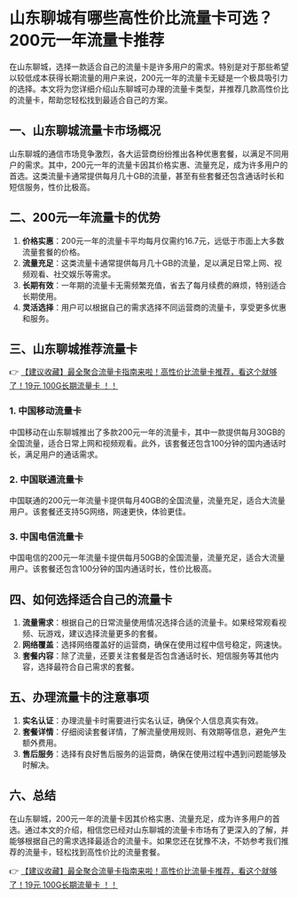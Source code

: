 # 山东聊城有哪些高性价比流量卡可选？200元一年流量卡推荐

在山东聊城，选择一款适合自己的流量卡是许多用户的需求。特别是对于那些希望以较低成本获得长期流量的用户来说，200元一年的流量卡无疑是一个极具吸引力的选择。本文将为您详细介绍山东聊城可办理的流量卡类型，并推荐几款高性价比的流量卡，帮助您轻松找到最适合自己的方案。

## 一、山东聊城流量卡市场概况

山东聊城的通信市场竞争激烈，各大运营商纷纷推出各种优惠套餐，以满足不同用户的需求。其中，200元一年的流量卡因其价格实惠、流量充足，成为许多用户的首选。这类流量卡通常提供每月几十GB的流量，甚至有些套餐还包含通话时长和短信服务，性价比极高。

## 二、200元一年流量卡的优势

1. **价格实惠**：200元一年的流量卡平均每月仅需约16.7元，远低于市面上大多数流量套餐的价格。
2. **流量充足**：这类流量卡通常提供每月几十GB的流量，足以满足日常上网、视频观看、社交娱乐等需求。
3. **长期有效**：一年期的流量卡无需频繁充值，省去了每月续费的麻烦，特别适合长期使用。
4. **灵活选择**：用户可以根据自己的需求选择不同运营商的流量卡，享受更多优惠和服务。

## 三、山东聊城推荐流量卡

👉 [【建议收藏】最全聚合流量卡指南来啦！高性价比流量卡推荐，看这个就够了！19元 100G长期流量卡 ！！](https://bit.ly/Liuliangka)

### 1. 中国移动流量卡
中国移动在山东聊城推出了多款200元一年的流量卡，其中一款提供每月30GB的全国流量，适合日常上网和视频观看。此外，该套餐还包含100分钟的国内通话时长，满足用户的通话需求。

### 2. 中国联通流量卡
中国联通的200元一年流量卡提供每月40GB的全国流量，流量充足，适合大流量用户。该套餐还支持5G网络，网速更快，体验更佳。

### 3. 中国电信流量卡
中国电信的200元一年流量卡提供每月50GB的全国流量，流量充足，适合大流量用户。该套餐还包含100分钟的国内通话时长，性价比极高。

## 四、如何选择适合自己的流量卡

1. **流量需求**：根据自己的日常流量使用情况选择合适的流量卡。如果经常观看视频、玩游戏，建议选择流量更多的套餐。
2. **网络覆盖**：选择网络覆盖好的运营商，确保在使用过程中信号稳定，网速快。
3. **套餐内容**：除了流量，还要关注套餐是否包含通话时长、短信服务等其他内容，选择最符合自己需求的套餐。

## 五、办理流量卡的注意事项

1. **实名认证**：办理流量卡时需要进行实名认证，确保个人信息真实有效。
2. **套餐详情**：仔细阅读套餐详情，了解流量使用规则、有效期等信息，避免产生额外费用。
3. **售后服务**：选择有良好售后服务的运营商，确保在使用过程中遇到问题能够及时解决。

## 六、总结

在山东聊城，200元一年的流量卡因其价格实惠、流量充足，成为许多用户的首选。通过本文的介绍，相信您已经对山东聊城的流量卡市场有了更深入的了解，并能够根据自己的需求选择最适合的流量卡。如果您还在犹豫不决，不妨参考我们推荐的流量卡，轻松找到高性价比的流量套餐。

👉 [【建议收藏】最全聚合流量卡指南来啦！高性价比流量卡推荐，看这个就够了！19元 100G长期流量卡 ！！](https://bit.ly/Liuliangka)